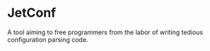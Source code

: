 # JetConf

A tool aiming to free programmers from the labor of writing tedious configuration parsing code.
